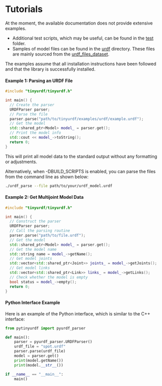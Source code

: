 # Tutorials

At the moment, the available documentation does not provide extensive examples.

- Additional test scripts, which may be useful, can be found in the [test](/test/) folder.  
- Samples of model files can be found in the [urdf](examples/urdf/) directory. These files are mainly sourced from the [urdf_files_dataset](https://github.com/Daniella1/urdf_files_dataset).

The examples assume that all installation instructions have been followed and that the library is successfully installed.

#### Example 1: Parsing an URDF File

```cpp
#include "tinyurdf/tinyurdf.h"  

int main() {
  // Create the parser
  URDFParser parser;  
  // Parse the file
  parser.parse("path/to/tinyurdf/examples/urdf/example.urdf");  
  // Get the model 
  std::shared_ptr<Model> model_ = parser.get(); 
  // Print the model info  
  std::cout << model_->toString();
  return 0;
}
```
This will print all model data to the standard output without any formatting or adjustments.

Alternatively, when -DBUILD_SCRIPTS is enabled, you can parse the files from the command line as shown below:

```bash
./urdf_parse --file path/to/your/urdf_model.urdf
```

#### Example 2: Get Multijoint Model Data

```cpp
#include "tinyurdf/tinyurdf.h"  

int main() {
  // Construct the parser
  URDFParser parser; 
  // Call the parsing routine 
  parser.parse("path/to/file.urdf");
  // Get the model 
  std::shared_ptr<Model> model_ = parser.get();  
  // Get the model name 
  std::string name = model_->getName(); 
  // Get model joints
  std::vector<std::shared_ptr<Joint>> joints_ = model_->getJoints();
  // Get model links 
  std::vector<std::shared_ptr<Link>> links_ = model_->getLinks();
  // Check whether the model is empty 
  bool status = model_->empty();
  return 0;
}
```
#### Python Interface Example
Here is an example of the Python interface, which is similar to the C++ interface:

```python
from pytinyurdf import pyurdf_parser

def main():
    parser = pyurdf_parser.URDFParser()
    urdf_file = "spot.urdf"
    parser.parse(urdf_file)
    model = parser.get()
    print(model.getName())
    print(model.__str__())

if __name__ == "__main__":
    main()
```